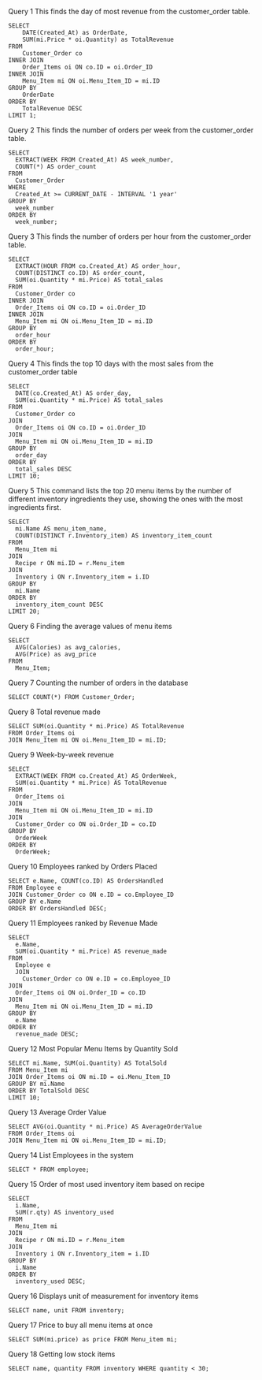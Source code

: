 Query 1
This finds the day of most revenue from the customer_order table.
```postgresql
SELECT 
    DATE(Created_At) as OrderDate,
    SUM(mi.Price * oi.Quantity) as TotalRevenue
FROM 
    Customer_Order co
INNER JOIN 
    Order_Items oi ON co.ID = oi.Order_ID
INNER JOIN 
    Menu_Item mi ON oi.Menu_Item_ID = mi.ID
GROUP BY 
    OrderDate
ORDER BY 
    TotalRevenue DESC
LIMIT 1;
```

Query 2
This finds the number of orders per week from the customer_order table.
```postgresql
SELECT 
  EXTRACT(WEEK FROM Created_At) AS week_number,
  COUNT(*) AS order_count
FROM 
  Customer_Order
WHERE 
  Created_At >= CURRENT_DATE - INTERVAL '1 year'
GROUP BY 
  week_number
ORDER BY 
  week_number;
```

Query 3
This finds the number of orders per hour from the customer_order table.
```postgresql
SELECT
  EXTRACT(HOUR FROM co.Created_At) AS order_hour,
  COUNT(DISTINCT co.ID) AS order_count,
  SUM(oi.Quantity * mi.Price) AS total_sales
FROM
  Customer_Order co
INNER JOIN
  Order_Items oi ON co.ID = oi.Order_ID
INNER JOIN
  Menu_Item mi ON oi.Menu_Item_ID = mi.ID
GROUP BY
  order_hour
ORDER BY
  order_hour;
```

Query 4
This finds the top 10 days with the most sales from the customer_order table
```postgresql
SELECT
  DATE(co.Created_At) AS order_day,
  SUM(oi.Quantity * mi.Price) AS total_sales
FROM
  Customer_Order co
JOIN
  Order_Items oi ON co.ID = oi.Order_ID
JOIN
  Menu_Item mi ON oi.Menu_Item_ID = mi.ID
GROUP BY
  order_day
ORDER BY
  total_sales DESC
LIMIT 10;
```

Query 5
This command lists the top 20 menu items by the number of different inventory ingredients they use, showing the ones with the most ingredients first.
```postgressql
SELECT
  mi.Name AS menu_item_name,
  COUNT(DISTINCT r.Inventory_item) AS inventory_item_count
FROM
  Menu_Item mi
JOIN
  Recipe r ON mi.ID = r.Menu_item
JOIN
  Inventory i ON r.Inventory_item = i.ID
GROUP BY
  mi.Name
ORDER BY
  inventory_item_count DESC
LIMIT 20;
```

Query 6
Finding the average values of menu items
```postgresql
SELECT 
  AVG(Calories) as avg_calories, 
  AVG(Price) as avg_price
FROM 
  Menu_Item;
```

Query 7
Counting the number of orders in the database
```postgresql
SELECT COUNT(*) FROM Customer_Order;
```

Query 8
Total revenue made
```postgresql
SELECT SUM(oi.Quantity * mi.Price) AS TotalRevenue
FROM Order_Items oi
JOIN Menu_Item mi ON oi.Menu_Item_ID = mi.ID;
```

Query 9
Week-by-week revenue
```postgresql
SELECT 
  EXTRACT(WEEK FROM co.Created_At) AS OrderWeek,
  SUM(oi.Quantity * mi.Price) AS TotalRevenue
FROM 
  Order_Items oi
JOIN 
  Menu_Item mi ON oi.Menu_Item_ID = mi.ID
JOIN 
  Customer_Order co ON oi.Order_ID = co.ID
GROUP BY 
  OrderWeek
ORDER BY 
  OrderWeek;
```

Query 10
Employees ranked by Orders Placed
```postgresql
SELECT e.Name, COUNT(co.ID) AS OrdersHandled
FROM Employee e
JOIN Customer_Order co ON e.ID = co.Employee_ID
GROUP BY e.Name
ORDER BY OrdersHandled DESC;
```

Query 11
Employees ranked by Revenue Made
```postgresql
SELECT 
  e.Name, 
  SUM(oi.Quantity * mi.Price) AS revenue_made
FROM 
  Employee e 
  JOIN 
    Customer_Order co ON e.ID = co.Employee_ID
JOIN 
  Order_Items oi ON oi.Order_ID = co.ID
JOIN 
  Menu_Item mi ON oi.Menu_Item_ID = mi.ID
GROUP BY 
  e.Name
ORDER BY 
  revenue_made DESC;
```

Query 12
Most Popular Menu Items by Quantity Sold
```postgresql
SELECT mi.Name, SUM(oi.Quantity) AS TotalSold
FROM Menu_Item mi
JOIN Order_Items oi ON mi.ID = oi.Menu_Item_ID
GROUP BY mi.Name
ORDER BY TotalSold DESC
LIMIT 10;
```

Query 13
Average Order Value
```postgresql
SELECT AVG(oi.Quantity * mi.Price) AS AverageOrderValue
FROM Order_Items oi
JOIN Menu_Item mi ON oi.Menu_Item_ID = mi.ID;
```

Query 14
List Employees in the system
```postgresql
SELECT * FROM employee;
```

Query 15
Order of most used inventory item based on recipe
```postgresql
SELECT 
  i.Name, 
  SUM(r.qty) AS inventory_used
FROM
  Menu_Item mi
JOIN
  Recipe r ON mi.ID = r.Menu_item
JOIN
  Inventory i ON r.Inventory_item = i.ID
GROUP BY 
  i.Name
ORDER BY 
  inventory_used DESC;
```

Query 16
Displays unit of measurement for inventory items
```postgresql
SELECT name, unit FROM inventory;
```

Query 17
Price to buy all menu items at once
```postgresql
SELECT SUM(mi.price) as price FROM Menu_item mi;
```

Query 18
Getting low stock items
```postgresql
SELECT name, quantity FROM inventory WHERE quantity < 30;
```

